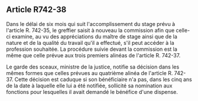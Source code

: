 Article R742-38
----
Dans le délai de six mois qui suit l'accomplissement du stage prévu à l'article
R. 742-35, le greffier saisit à nouveau la commission afin que celle-ci examine,
au vu des appréciations du maître de stage ainsi que de la nature et de la
qualité du travail qu'il a effectué, s'il peut accéder à la profession
souhaitée. La procédure suivie devant la commission est la même que celle prévue
aux trois premiers alinéas de l'article R. 742-37.

Le garde des sceaux, ministre de la justice, notifie sa décision dans les mêmes
formes que celles prévues au quatrième alinéa de l'article R. 742-37. Cette
décision est caduque si son bénéficiaire n'a pas, dans les cinq ans de la date à
laquelle elle lui a été notifiée, sollicité sa nomination aux fonctions pour
lesquelles il avait demandé le bénéfice d'une dispense.
